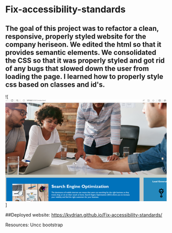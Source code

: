 # Fix-accessibility-standards

## The goal of this project was to refactor a clean, responsive, properly styled website for the company heriseon. We edited the html so that it provides semantic elements. We consolidated the CSS so that it was properly styled and got rid of any bugs that slowed down the user from loading the page. I learned how to properly style css based on classes and id's.






![![Screenshot of running website](<Screenshot 2024-06-07 222602.png>)]

##Deployed website: https://kydrian.github.io/Fix-accessibility-standards/


Resources: Uncc bootstrap